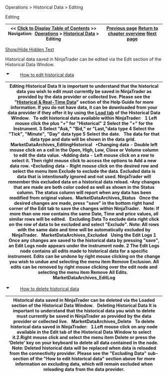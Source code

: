 ﻿


Operations \> Historical Data \> Editing






















Editing







| \<\< [Click to Display Table of Contents](editing.md) \>\> **Navigation:**     [Operations](operations-1.md) \> [Historical Data](historical_data_manager-1.md) \> Editing | [Previous page](exporting-1.md) [Return to chapter overview](historical_data_manager-1.md) [Next page](download-1.md) |
| --- | --- |




[Show/Hide Hidden Text](javascript:HMToggleExpandAll(!HMAnyToggleOpen()) "Click to open/close expanding sections")









Historical data saved in NinjaTrader can be edited via the Edit section of the Historical Data Window.


![tog_minus](tog_minus-1.gif)        [How to edit historical data](javascript:HMToggle('toggle','HowToEditHistoricalData','HowToEditHistoricalData_ICON'))




| Editing Historical Data It is important to understand that the historical data you wish to edit must currently be saved in NinjaTrader as provided by the data provider or collected live. Please see the "[Historical \& Real\-Time Data](data_by_provider-1.md)" section of the Help Guide for more information. If you do not have data, it can be downloaded from your data provider if they offer it by using the [Load tab](download-1.md) of the Historical Data Window.   To edit historical data available within NinjaTrader:   1 Left mouse click the plus "\+" for "Historical" 2 Select the "\+" for the Instrument. 3 Select "Ask," "Bid," or "Last,"data type 4 Select the "Tick", "Minute", "Day" data type 5 Select the date.   The data for that data type and date will be shown in the data grid.   MarketDataArchives_EditingHistorical   •Changing data \- Double left mouse click on a cell in the Open, High, Low, Close or Volume column to edit the data value. •Adding data \- Left mouse click on a row to select it. Then right mouse click to access the options to Add a new data row. •Excluding data \- Right mouse click on the desired row and select the menu item Exclude to exclude the data. Excluded data is data that is intentionally ignored and not used. NinjaTrader will remember this excluded data on a historical data reload. •Any changes that are made are both color coded as well as shown in the Status column. The status column will report when any data has been modified from original values.  MarketDataArchives_Status   Once the desired changes are made, press "save" in the bottom right hand corner of the Edit tab to save the changes within NinjaTrader.    Note: If more than one row contains the same Date, Time and price values, all similar rows will be edited.    Excluding Data To exclude data right click on the row of data to be excluded and select "Exclude". Note: All rows with the same date and time will be automatically excluded by NinjaTrader.   MarketDataArchives_Excluded   Using the Edit Logs 1 Once any changes are saved to the historical data by pressing "save", an Edit Logs node appears under the instrument node.  2 The Edit Logs node contains all edits made to historical data for a specific instrument. Edits can be undone by right mouse clicking on the change you wish to undue and selecting the menu item Remove Exclusion. All edits can be removed by right mouse clicking over the edit node and selecting the menu item Remove All Edits.   MarketDataArchives_EditLog |
| --- |



![tog_minus](tog_minus-1.gif)        [How to delete historical data](javascript:HMToggle('toggle','HowToDeleteHistoricalData','HowToDeleteHistoricalData_ICON'))




| Historical data saved in NinjaTrader can be deleted via the Loaded section of the Historical Data Window.   Deleting Historical Data It is important to understand that the historical data you wish to delete must currently be saved in NinjaTrader as provided by the data provider or collected live.    MarketDataArchives_Delete   To delete historical data saved in NinjaTrader:   1\.Left mouse click on any node available in the Edit tab of the Historical Data Window to select it.2\.Right mouse click and select the menu item Delete or press the 'Delete' key on your keyboard to delete all data contained in the node.  Note: Deleted historical data will be replaced when data is reloaded from the connectivity provider. Please see the "Excluding Data" sub\-section of the "How to edit historical data" section above for more information on excluding data, which will remain excluded when reloading data from the data provider. |
| --- |










